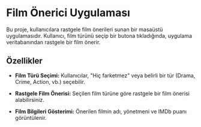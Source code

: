# Film Önerici Uygulaması

Bu proje, kullanıcılara rastgele film önerileri sunan bir masaüstü uygulamasıdır. Kullanıcı, film türünü seçip bir butona tıkladığında, uygulama veritabanından rastgele bir film önerir.

## Özellikler

- **Film Türü Seçimi:** Kullanıcılar, "Hiç farketmez" veya belirli bir tür (Drama, Crime, Action, vb.) seçebilir.
  
- **Rastgele Film Önerisi:** Seçilen film türüne göre rastgele bir film önerisi alabilirsiniz.
  
- **Film Bilgileri Gösterimi:** Önerilen filmin adı, yönetmeni ve IMDb puanı görüntülenir.
